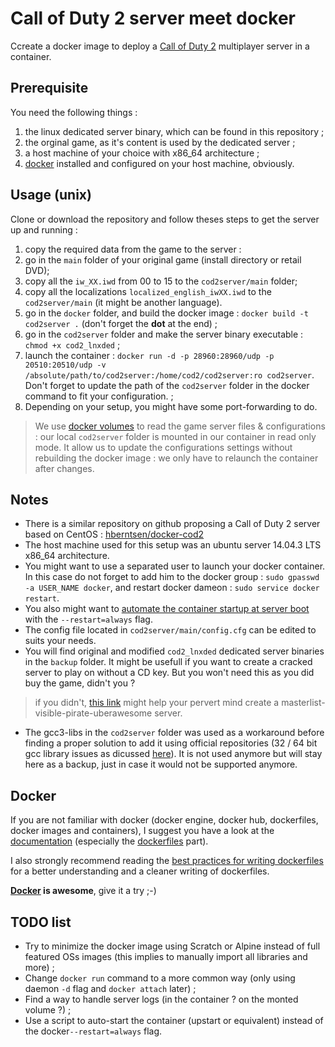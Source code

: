 # Call of Duty 2 server meet docker

Ccreate a docker image to deploy a [Call of Duty 2](https://en.wikipedia.org/wiki/Call_of_Duty_2) multiplayer server in a container.

## Prerequisite

You need the following things :

1. the linux dedicated server binary, which can be found in this repository ;
2. the orginal game, as it's content is used by the dedicated server ;
3. a host machine of your choice with x86_64 architecture ;
4. [docker](https://www.docker.com/) installed and configured on your host machine, obviously.

## Usage (unix)

Clone or download the repository and follow theses steps to get the server up and running :

1. copy the required data from the game to the server :
  1. go in the `main` folder of your original game (install directory or retail DVD);
  2. copy all the `iw_XX.iwd` from 00 to 15 to the `cod2server/main` folder;
  3. copy all the localizations `localized_english_iwXX.iwd` to the `cod2server/main` (it might be another language).
2. go in the `docker` folder, and build the docker image : `docker build -t cod2server .` (don't forget the **dot** at the end) ;
3. go in the `cod2server` folder and make the server binary executable : `chmod +x cod2_lnxded` ;
4. launch the container : `docker run -d -p 28960:28960/udp -p 20510:20510/udp -v /absolute/path/to/cod2server:/home/cod2/cod2server:ro cod2server`. Don't forget to update the path of the `cod2server` folder in the docker command to fit your configuration. ;
5. Depending on your setup, you might have some port-forwarding to do.

> We use [docker volumes](https://docs.docker.com/userguide/dockervolumes/) to read the game server files & configurations : our local `cod2server` folder is mounted in our container in read only mode. It allow us to update the configurations settings without rebuilding the docker image : we only have to relaunch the container after changes.

## Notes

* There is a similar repository on github proposing a Call of Duty 2 server based on CentOS : [hberntsen/docker-cod2](https://github.com/hberntsen/docker-cod2)
* The host machine used for this setup was an ubuntu server 14.04.3 LTS x86_64 architecture.
* You might want to use a separated user to launch your docker container. In this case do not forget to add him to the docker group : `sudo gpasswd -a USER_NAME docker`, and restart docker dameon : `sudo service docker restart`.
* You also might want to [automate the container startup at server boot](https://docs.docker.com/articles/host_integration/) with the `--restart=always` flag.
* The config file located in `cod2server/main/config.cfg` can be edited to suits your needs.
* You will find original and modified `cod2_lnxded` dedicated server binaries in the `backup` folder. It might be usefull if you want to create a cracked server to play on without a CD key. But you won't need this as you did buy the game, didn't you ? 

> if you didn't, [this link](http://killtube.org/showthread.php?1337-CoD2-Tutorial-How-to-make-your-cracked-server-show-up-in-the-master-list) might help your pervert mind create a masterlist-visible-pirate-uberawesome server.

* The gcc3-libs in the `cod2server` folder was used as a workaround before finding a proper solution to add it using official repositories (32 / 64 bit gcc library issues as dicussed [here](http://askubuntu.com/questions/454253/how-to-run-32-bit-app-in-ubuntu-64-bit/454254#454254)). It is not used anymore but will stay here as a backup, just in case it would not be supported anymore.

## Docker

If you are not familiar with docker (docker engine, docker hub, dockerfiles, docker images and containers), I suggest you have a look at the [documentation](https://docs.docker.com/) (especially the [dockerfiles](https://docs.docker.com/reference/builder/) part).

I also strongly recommend reading the [best practices for writing dockerfiles](https://docs.docker.com/articles/dockerfile_best-practices/) for a better understanding and a cleaner writing of dockerfiles.

**[Docker](https://www.docker.com/) is awesome**, give it a try ;-)

## TODO list

* Try to minimize the docker image using Scratch or Alpine instead of full featured OSs images (this implies to manually import all libraries and more) ;
* Change `docker run` command to a more common way (only using daemon `-d` flag and `docker attach` later) ;
* Find a way to handle server logs (in the container ? on the monted volume ?) ;
* Use a script to auto-start the container (upstart or equivalent) instead of the docker`--restart=always` flag.

